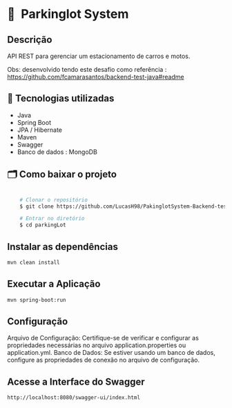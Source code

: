 # 🔖&nbsp; Parkinglot System
## Descrição
API REST para gerenciar um estacionamento de carros e motos.

Obs: desenvolvido tendo este desafio como referência : https://github.com/fcamarasantos/backend-test-java#readme

## 🚀  Tecnologias utilizadas
- Java
- Spring Boot
- JPA / Hibernate
- Maven
- Swagger
- Banco de dados : MongoDB

##  🗂 Como baixar o projeto


```bash

    # Clonar o repositório
    $ git clone https://github.com/LucasH98/PakinglotSystem-Backend-test

    # Entrar no diretório
    $ cd parkingLot
```

## Instalar as dependências

```bash
mvn clean install
```
## Executar a Aplicação

```bash
mvn spring-boot:run
```
## Configuração
Arquivo de Configuração:
Certifique-se de verificar e configurar as propriedades necessárias no arquivo application.properties ou application.yml.
Banco de Dados: Se estiver usando um banco de dados, configure as propriedades de conexão no arquivo de configuração.

## Acesse a Interface do Swagger

```bash
http://localhost:8080/swagger-ui/index.html
```





